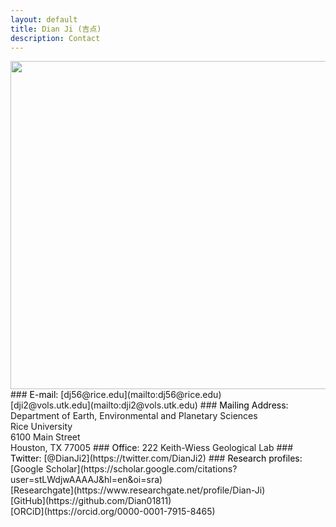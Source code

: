```yaml
---
layout: default
title: Dian Ji (吉点)
description: Contact
---
```


<img align="left" src="https://dian01811.github.io/files/building.png" width="525">
### <span style="color:black">E-mail:</span>
[dj56@rice.edu](mailto:dj56@rice.edu)<br>
[dji2@vols.utk.edu](mailto:dji2@vols.utk.edu)
### <span style="color:black">Mailing Address:</span>
Department of Earth, Environmental and Planetary Sciences<br>Rice University<br>6100 Main Street<br>Houston, TX 77005
### <span style="color:black">Office:</span>
222 Keith-Wiess Geological Lab
### <span style="color:black">Twitter:</span>
[@DianJi2](https://twitter.com/DianJi2)
### <span style="color:black">Research profiles:</span>
[Google Scholar](https://scholar.google.com/citations?user=stLWdjwAAAAJ&hl=en&oi=sra)<br>[Researchgate](https://www.researchgate.net/profile/Dian-Ji)<br>[GitHub](https://github.com/Dian01811)<br>[ORCiD](https://orcid.org/0000-0001-7915-8465)

